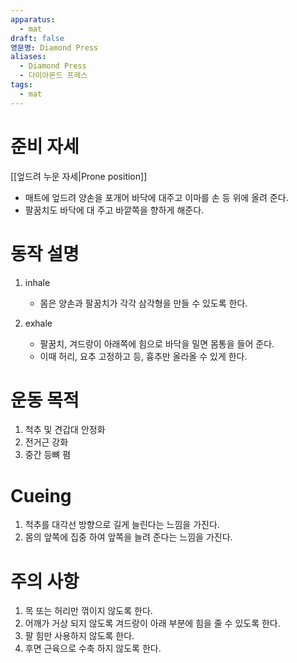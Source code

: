 ```yaml
---
apparatus:
  - mat
draft: false
영문명: Diamond Press
aliases:
  - Diamond Press
  - 다이아몬드 프레스
tags:
  - mat
---
```


# 준비 자세

[[엎드려 누운 자세|Prone position]]

- 매트에 엎드려 양손을 포개어 바닥에 대주고 이마를 손 등 위에 올려 준다.
- 팔꿈치도 바닥에 대 주고 바깥쪽을 향하게 해준다.

# 동작 설명

1. inhale
    - 몸은 양손과 팔꿈치가 각각 삼각형을 만들 수 있도록 한다.

2. exhale
    - 팔꿈치, 겨드랑이 아래쪽에 힘으로 바닥을 밀면 몸통을 들어 준다.
    - 이때 허리, 요추 고정하고 등, 흉추만 올라올 수 있게 한다.

# 운동 목적

1. 척추 및 견갑대 안정화
2. 전거근 강화
3. 중간 등뼈 폄

# Cueing

1. 척추를 대각선 방향으로 길게 늘린다는 느낌을 가진다.
2. 몸의 앞쪽에 집중 하여 앞쪽을 늘려 준다는 느낌을 가진다.

# 주의 사항

1. 목 또는 허리만 꺾이지 않도록 한다.
2. 어깨가 거상 되지 않도록 겨드랑이 아래 부분에 힘을 줄 수 있도록 한다.
3. 팔 힘만 사용하지 않도록 한다.
4. 후면 근육으로 수축 하지 않도록 한다.
